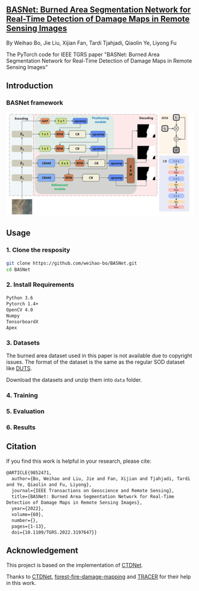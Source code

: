 ## [BASNet: Burned Area Segmentation Network for Real-Time Detection of Damage Maps in Remote Sensing Images](https://ieeexplore.ieee.org/document/9852471)

By  Weihao Bo, Jie Liu, Xijian Fan, Tardi Tjahjadi, Qiaolin Ye, Liyong Fu

The PyTorch code for IEEE TGRS paper "BASNet: Burned Area Segmentation Network for Real-Time Detection of Damage Maps in Remote Sensing Images"  

## Introduction

### BASNet framework

![BASNet](./img/BASNet.png)

## Usage

### 1. Clone the resposity

```bash
git clone https://github.com/weihao-bo/BASNet.git
cd BASNet
```

### 2. Install Requirements

```
Python 3.6
Pytorch 1.4+
OpenCV 4.0
Numpy
TensorboardX
Apex
```

### 3. Datasets

The burned area dataset used in this paper is not available due to copyright issues. The format of the dataset is the same as the regular SOD dataset like [DUTS](http://saliencydetection.net/duts/).

Download the datasets and unzip them into `data` folder.

### 4. Training

### 5. Evaluation

### 6. Results

## Citation

If you find this work is helpful in your research, please cite:

```
@ARTICLE{9852471,
  author={Bo, Weihao and Liu, Jie and Fan, Xijian and Tjahjadi, Tardi and Ye, Qiaolin and Fu, Liyong},
  journal={IEEE Transactions on Geoscience and Remote Sensing}, 
  title={BASNet: Burned Area Segmentation Network for Real-Time Detection of Damage Maps in Remote Sensing Images}, 
  year={2022},
  volume={60},
  number={},
  pages={1-13},
  doi={10.1109/TGRS.2022.3197647}}
```

## Acknowledgement

This project is based on the implementation of [CTDNet](https://github.com/iCVTEAM/CTDNet).

Thanks to [CTDNet](https://github.com/iCVTEAM/CTDNet), [forest-fire-damage-mapping](https://github.com/daitranskku/forest-fire-damage-mapping) and [TRACER](https://github.com/Karel911/TRACER) for their help in this work.

